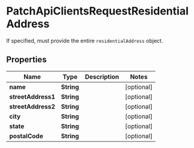 

# PatchApiClientsRequestResidentialAddress

If specified, must provide the entire `residentialAddress` object.

## Properties

| Name | Type | Description | Notes |
|------------ | ------------- | ------------- | -------------|
|**name** | **String** |  |  [optional] |
|**streetAddress1** | **String** |  |  [optional] |
|**streetAddress2** | **String** |  |  [optional] |
|**city** | **String** |  |  [optional] |
|**state** | **String** |  |  [optional] |
|**postalCode** | **String** |  |  [optional] |



